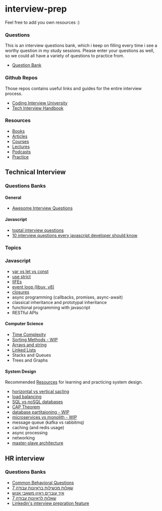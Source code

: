 # interview-prep

Feel free to add you own resources :)

### Questions

This is an interview questions bank, which i keep on filling every time i see a worthy question in my study sessions.
Please enter your questions as well, so we could all have a variety of questions to practice from.

* [Question Bank](Question-Bank.md)

### Github Repos
Those repos contains useful links and guides for the  entire interview process.
* [Coding Interview University](https://github.com/jwasham/coding-interview-university)
* [Tech Interview Handbook](https://github.com/yangshun/tech-interview-handbook)

### Resources
* [Books](Resources/Books.md)
* [Articles](Resources/Articles.md)
* [Courses](Resources/Courses.md)
* [Lectures](Resources/Lectures.md)
* [Podcasts](Resources/Podcasts.md)
* [Practice](Resources/Practice.md)

## Technical Interview

### Questions Banks
#### General
* [Awesome Interview Questions](https://github.com/MaximAbramchuck/awesome-interview-questions)

#### Javascript
* [toptal interview questions](https://www.toptal.com/javascript/interview-questions)
* [10 interview questions every javascript developer should know](https://medium.com/javascript-scene/10-interview-questions-every-javascript-developer-should-know-6fa6bdf5ad95)


### Topics

### Javascript
* [var vs let vs const](JavaScript/variables.md)
* [use strict](JavaScript/strict-mode.md)
* [IIFEs](JavaScript/IIFE.md)
* [event loop (libuv, v8)](JavaScript/event-loop.md)
* [closures](JavaScript/closures.md)
* async programming (callbacks, promises, async-await)
* classical inheritance and prototypal inheritance
* functional programming with javascript
* RESTful APIs

#### Computer Science 
* [Time Complexity](ComputerScience/Time-Complexity.md)
* [Sorting Methods - WIP](ComputerScience/Sorting-Methods.md)
* [Arrays and string](ComputerScience/Arrays-and-Strings.md)
* [Linked Lists](ComputerScience/Linked-lists.md)
* Stacks and Queues
* Trees and Graphs

#### System Design

Recommended [Resources](SystemDesign/Resources.md) for learning and practicing system design.

* [horizontal vs vertical sacling](SystemDesign/Scaling.md)
* [load balancing](SystemDesign/Load-Balancing.md)
* [SQL vs noSQL databases](SystemDesign/Databases.md)
* [CAP Theorem](SystemDesign/cap-theorem.md)
* [database partitaioning - WIP](SystemDesign/Sharding.md)
* [microservices vs monolith - WIP](SystemDesign/Microservices.md)
* message queue (kafka vs rabbitmq)
* caching (and redis usage)
* async processing
* networking
* [master-slave architecture](SystemDesign/master-slave.md)

## HR interview
### Questions Banks
* [Common Behavioral Questions](https://yangshun.github.io/tech-interview-handbook/behavioral-questions/)
* [7 שאלות מכשילות בראיונות עבודה](https://bit.ly/35LmdcE)
* [איך עוברים ראיון משאבי אנוש](https://www.dialog.co.il/new-world/work-search/blogs/hr-interview-part-1/)
* [7 שאלות לראיונות עבודה](https://bit.ly/2YR9TGb)
* [Linkedin's interview prepration feature](https://www.linkedin.com/interview-prep/assessments/urn:li:fs_assessment:(1,a)/question/urn:li:fs_assessmentQuestion:(10011,aq11)/)
